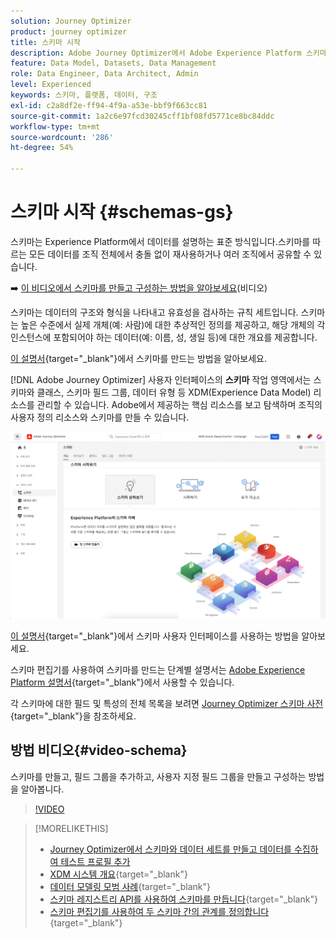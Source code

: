 ```yaml
---
solution: Journey Optimizer
product: journey optimizer
title: 스키마 시작
description: Adobe Journey Optimizer에서 Adobe Experience Platform 스키마를 사용하는 방법 알아보기
feature: Data Model, Datasets, Data Management
role: Data Engineer, Data Architect, Admin
level: Experienced
keywords: 스키마, 플랫폼, 데이터, 구조
exl-id: c2a8df2e-ff94-4f9a-a53e-bbf9f663cc81
source-git-commit: 1a2c6e97fcd30245cff1bf08fd5771ce8bc84ddc
workflow-type: tm+mt
source-wordcount: '286'
ht-degree: 54%

---
```


# 스키마 시작 {#schemas-gs}

스키마는 Experience Platform에서 데이터를 설명하는 표준 방식입니다.스키마를 따르는 모든 데이터를 조직 전체에서 충돌 없이 재사용하거나 여러 조직에서 공유할 수 있습니다.

➡️ [이 비디오에서 스키마를 만들고 구성하는 방법을 알아보세요](#video-schema)(비디오)

스키마는 데이터의 구조와 형식을 나타내고 유효성을 검사하는 규칙 세트입니다. 스키마는 높은 수준에서 실제 개체(예: 사람)에 대한 추상적인 정의를 제공하고, 해당 개체의 각 인스턴스에 포함되어야 하는 데이터(예: 이름, 성, 생일 등)에 대한 개요를 제공합니다.

[이 설명서](https://experienceleague.adobe.com/docs/experience-platform/xdm/schema/composition.html?lang=ko){target="_blank"}에서 스키마를 만드는 방법을 알아보세요.

[!DNL Adobe Journey Optimizer] 사용자 인터페이스의 **스키마** 작업 영역에서는 스키마와 클래스, 스키마 필드 그룹, 데이터 유형 등 XDM(Experience Data Model) 리소스를 관리할 수 있습니다. Adobe에서 제공하는 핵심 리소스를 보고 탐색하며 조직의 사용자 정의 리소스와 스키마를 만들 수 있습니다.

![](assets/schemas-home.png)

[이 설명서](https://experienceleague.adobe.com/docs/experience-platform/xdm/ui/overview.html?lang=ko){target="_blank"}에서 스키마 사용자 인터페이스를 사용하는 방법을 알아보세요.

스키마 편집기를 사용하여 스키마를 만드는 단계별 설명서는 [Adobe Experience Platform 설명서](https://experienceleague.adobe.com/docs/experience-platform/xdm/tutorials/create-schema-ui.html?lang=ko){target="_blank"}에서 사용할 수 있습니다.

각 스키마에 대한 필드 및 특성의 전체 목록을 보려면 [Journey Optimizer 스키마 사전](https://experienceleague.adobe.com/tools/ajo-schemas/schema-dictionary.html?lang=ko){target="_blank"}을 참조하세요.


## 방법 비디오{#video-schema}

스키마를 만들고, 필드 그룹을 추가하고, 사용자 지정 필드 그룹을 만들고 구성하는 방법을 알아봅니다.

>[!VIDEO](https://video.tv.adobe.com/v/3416872?quality=12&captions=kor)

>[!MORELIKETHIS]
>
>* [Journey Optimizer에서 스키마와 데이터 세트를 만들고 데이터를 수집하여 테스트 프로필 추가](../audience/creating-test-profiles.md)
>* [XDM 시스템 개요](https://experienceleague.adobe.com/docs/experience-platform/xdm/home.html?lang=ko-KR){target="_blank"}
>* [데이터 모델링 모범 사례](https://experienceleague.adobe.com/docs/experience-platform/xdm/schema/best-practices.html?lang=ko){target="_blank"}
>* [스키마 레지스트리 API를 사용하여 스키마를 만듭니다](https://experienceleague.adobe.com/docs/experience-platform/xdm/tutorials/create-schema-api.html?lang=ko){target="_blank"}
>* [스키마 편집기를 사용하여 두 스키마 간의 관계를 정의합니다](https://experienceleague.adobe.com/docs/experience-platform/xdm/tutorials/relationship-ui.html?lang=ko){target="_blank"}
